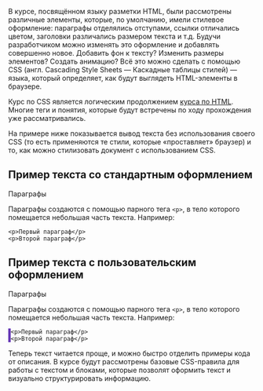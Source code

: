 
В курсе, посвящённом языку разметки HTML, были рассмотрены различные элементы, которые, по умолчанию, имели стилевое оформление: параграфы отделялись отступами, ссылки отличались цветом, заголовки различались размером текста и т.д. Будучи разработчиком можно изменять это оформление и добавлять совершенно новое. Добавить фон к тексту? Изменить размеры элементов? Создать анимацию? Всё это можно сделать с помощью CSS (англ. Cascading Style Sheets — Каскадные таблицы стилей) — языка, который определяет, как будут выглядеть HTML-элементы в браузере.

Курс по CSS является логическим продолжением [курса по HTML](https://ru.code-basics.com/languages/html). Многие теги и понятия, которые будут встречены по ходу прохождения уже рассматривались.

На примере ниже показывается вывод текста без использования своего CSS (то есть применяются те стили, которые «проставляет» браузер) и то, как можно стилизовать документ с использованием CSS.

## Пример текста со стандартным оформлением

<div class="hexlet-basics-example my-3">
  <p class="h2">Параграфы</p>
  <p>Параграфы создаются с помощью парного тега <code>&lt;p&gt;</code>, в тело которого помещается небольшая часть текста. Например:</p>
  <pre><code>&lt;p&gt;Первый параграф&lt;/p&gt;
&lt;p&gt;Второй параграф&lt;/p&gt;</code></pre>
</div>

## Пример текста с пользовательским оформлением

<div class="hexlet-basics-example my-3">
  <p class="border-bottom display-6 pb-2">Параграфы</p>
  <p class="lead">Параграфы создаются с помощью парного тега <code>&lt;p&gt;</code>, в тело которого помещается небольшая часть текста. Например:</p>
  <pre class="bg-light my-4" style="border-left: 5px solid #673ab7!important;"><code>&lt;p&gt;Первый параграф&lt;/p&gt;
&lt;p&gt;Второй параграф&lt;/p&gt;</code></pre>
</div>

Теперь текст читается проще, и можно быстро отделить примеры кода от описания. В курсе будут рассмотрены базовые CSS-правила для работы с текстом и блоками, которые позволят оформить текст и визуально структурировать информацию.
